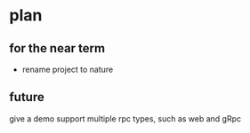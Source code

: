 # plan

## for the near term

* rename project to nature 


## future

give a demo
support multiple rpc types, such as web and gRpc

## 


